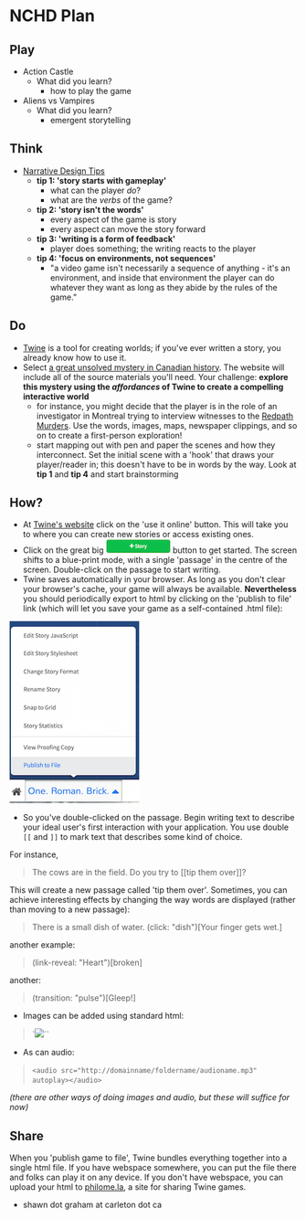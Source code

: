 # NCHD Plan

## Play

+ Action Castle
  + What did you learn?
    + how to play the game
+ Aliens vs Vampires
  + What did you learn?
    + emergent storytelling

## Think

+ [Narrative Design Tips](http://gamasutra.com/blogs/DavidKuelz/20160418/270698/Narrative_Design_Tips_I_Wish_Id_Known.php)
  + **tip 1: 'story starts with gameplay'**
    + what can the player _do_?
    + what are the _verbs_ of the game?
  + **tip 2: 'story isn't the words'**
    + every aspect of the game is story
    + every aspect can move the story forward
  + **tip 3: 'writing is a form of feedback'**
    + player does something; the writing reacts to the player
  + **tip 4: 'focus on environments, not sequences'**
    + "a video game isn't necessarily a sequence of anything - it's an environment, and inside that environment the player can do whatever they want as long as they abide by the rules of the game."

## Do

+ [Twine](http://twinery.org) is a tool for creating worlds; if you've ever written a story, you already know how to use it.
+ Select [a great unsolved mystery in Canadian history](http://canadianmysteries.ca/en/index.php). The website will include all of the source materials you'll need. Your challenge: **explore this mystery using the _affordances_ of Twine to create a compelling interactive world**
  + for instance, you might decide that the player is in the role of an investigator in Montreal trying to interview witnesses to the [Redpath Murders](http://canadianmysteries.ca/en/index.php). Use the words, images, maps, newspaper clippings, and so on to create a first-person exploration!
  + start mapping out with pen and paper the scenes and how they interconnect. Set the initial scene with a 'hook' that draws your player/reader in; this doesn't have to be in words by the way. Look at **tip 1** and **tip 4** and start brainstorming

## How?

+ At [Twine's website](http://twinery.org) click on the 'use it online' button. This will take you to where you can create new stories or access existing ones.
+ Click on the great big ![story](story.png) button to get started. The screen shifts to a blue-print mode, with a single 'passage' in the centre of the screen. Double-click on the passage to start writing.
+ Twine saves automatically in your browser. As long as you don't clear your browser's cache, your game will always be available. **Nevertheless** you should periodically export to html by clicking on the 'publish to file' link (which will let you save your game as a self-contained .html file):

![publishtofile](publishtofile.png)

+ So you've double-clicked on the passage. Begin writing text to describe your ideal user's first interaction with your application. You use double `[[` and `]]` to mark text that describes some kind of choice.

For instance,

> The cows are in the field. Do you try to [[tip them over]]?

This will create a new passage called 'tip them over'. Sometimes, you can achieve interesting effects by changing the way words are displayed (rather than moving to a new passage):

> There is a small dish of water. (click: "dish")[Your finger gets wet.]

another example:

> (link-reveal: "Heart")[broken]

another:

> (transition: "pulse")[Gleep!]

+ Images can be added using standard html:

> `<img src="http://domainname/foldername/imagename.jpg">``

+ As can audio:

> `<audio src="http://domainname/foldername/audioname.mp3" autoplay></audio>`

_(there are other ways of doing images and audio, but these will suffice for now)_

## Share

When you 'publish game to file', Twine bundles everything together into a single html file. If you have webspace somewhere, you can put the file there and folks can play it on any device. If you don't have webspace, you can upload your html to [philome.la](http://philome.la), a site for sharing Twine games.

- shawn dot graham at carleton dot ca

